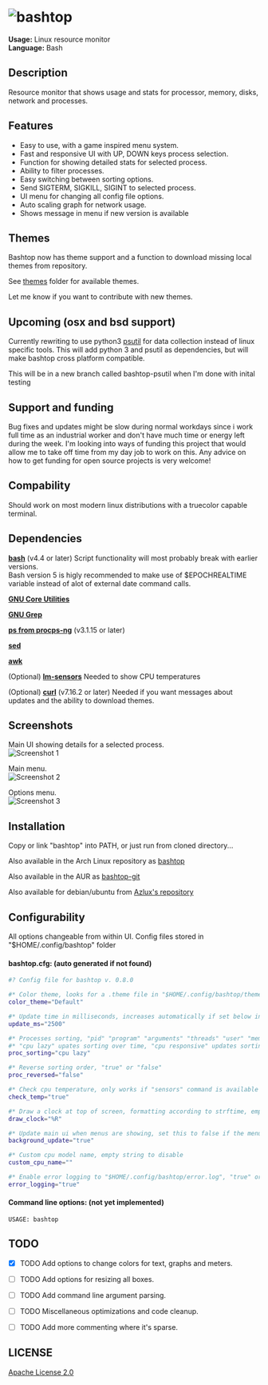 # ![bashtop](logo-t.png)

**Usage:** Linux resource monitor  
**Language:** Bash  

## Description

Resource monitor that shows usage and stats for processor, memory, disks, network and processes.

## Features

* Easy to use, with a game inspired menu system.
* Fast and responsive UI with UP, DOWN keys process selection.
* Function for showing detailed stats for selected process.
* Ability to filter processes.
* Easy switching between sorting options.
* Send SIGTERM, SIGKILL, SIGINT to selected process.
* UI menu for changing all config file options.
* Auto scaling graph for network usage.
* Shows message in menu if new version is available

## Themes

Bashtop now has theme support and a function to download missing local themes from repository.

See [themes](themes) folder for available themes.

Let me know if you want to contribute with new themes.

## Upcoming (osx and bsd support)

Currently rewriting to use python3 [psutil](https://github.com/giampaolo/psutil) for data collection instead of linux specific tools.
This will add python 3 and psutil as dependencies, but will make bashtop cross platform compatible.

This will be in a new branch called bashtop-psutil when I'm done with inital testing

## Support and funding

Bug fixes and updates might be slow during normal workdays since i work full time as an industrial worker and don't have much time or energy left during the week.
I'm looking into ways of funding this project that would allow me to take off time from my day job to work on this.
Any advice on how to get funding for open source projects is very welcome!

## Compability

Should work on most modern linux distributions with a truecolor capable terminal.

## Dependencies

**[bash](https://www.gnu.org/software/bash/)** (v4.4 or later) Script functionality will most probably break with earlier versions.  
Bash version 5 is higly recommended to make use of $EPOCHREALTIME variable instead of alot of external date command calls.

**[GNU Core Utilities](https://www.gnu.org/software/coreutils/)**

**[GNU Grep](https://www.gnu.org/software/grep/)**

**[ps from procps-ng](https://gitlab.com/procps-ng/procps)** (v3.1.15 or later)

**[sed](https://www.gnu.org/software/sed/)**

**[awk](https://www.gnu.org/software/gawk/)**

(Optional) **[lm-sensors](https://github.com/lm-sensors/lm-sensors)** Needed to show CPU temperatures

(Optional) **[curl](https://curl.haxx.se/download.html)** (v7.16.2 or later) Needed if you want messages about updates and the ability to download themes.

## Screenshots

Main UI showing details for a selected process.  
![Screenshot 1](main.png)

Main menu.  
![Screenshot 2](menu.png)

Options menu.  
![Screenshot 3](options.png)

## Installation

Copy or link "bashtop" into PATH, or just run from cloned directory...

Also available in the Arch Linux repository as [bashtop](https://www.archlinux.org/packages/community/any/bashtop/)

Also available in the AUR as [bashtop-git](https://aur.archlinux.org/packages/bashtop-git/)

Also available for debian/ubuntu from [Azlux's repository](http://packages.azlux.fr/)

## Configurability

All options changeable from within UI.
Config files stored in "$HOME/.config/bashtop" folder

#### bashtop.cfg: (auto generated if not found)

```bash
#? Config file for bashtop v. 0.8.0

#* Color theme, looks for a .theme file in "$HOME/.config/bashtop/themes", "Default" for builtin default theme
color_theme="Default"

#* Update time in milliseconds, increases automatically if set below internal loops processing time, recommended 2000 ms or above for better sample times for graphs
update_ms="2500"

#* Processes sorting, "pid" "program" "arguments" "threads" "user" "memory" "cpu lazy" "cpu responsive"
#* "cpu lazy" upates sorting over time, "cpu responsive" updates sorting directly at a cpu usage cost
proc_sorting="cpu lazy"

#* Reverse sorting order, "true" or "false"
proc_reversed="false"

#* Check cpu temperature, only works if "sensors" command is available and have values for "Package" and "Core"
check_temp="true"

#* Draw a clock at top of screen, formatting according to strftime, empty string to disable
draw_clock="%R"

#* Update main ui when menus are showing, set this to false if the menus is flickering too much for comfort
background_update="true"

#* Custom cpu model name, empty string to disable
custom_cpu_name=""

#* Enable error logging to "$HOME/.config/bashtop/error.log", "true" or "false"
error_logging="true"
```

#### Command line options: (not yet implemented)

```
USAGE: bashtop

```



## TODO


- [x] TODO Add options to change colors for text, graphs and meters.
- [ ] TODO Add options for resizing all boxes.
- [ ] TODO Add command line argument parsing.
- [ ] TODO Miscellaneous optimizations and code cleanup.
- [ ] TODO Add more commenting where it's sparse.


## LICENSE
[Apache License 2.0](LICENSE)
